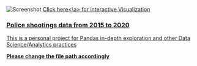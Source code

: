 ![Screenshot](ewadsdas.png)
<a href="https://public.tableau.com/profile/ahsen">Click here<\a> for interactive Visualization
<h3>Police shootings data from 2015 to 2020</h3>
<p>This is a personal project for Pandas in-depth exploration and other Data Science/Analytics practices</p>
<b>Please change the file path accordingly</b>

